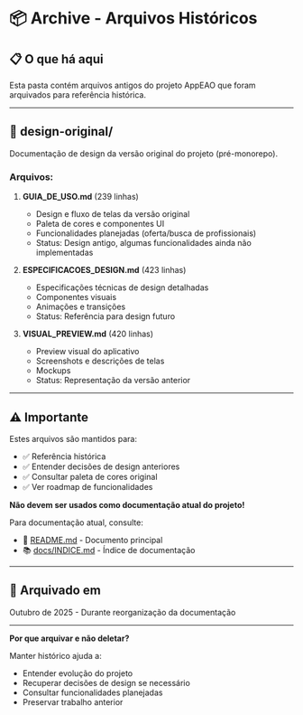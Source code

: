 # 📦 Archive - Arquivos Históricos

## 📋 O que há aqui

Esta pasta contém arquivos antigos do projeto AppEAO que foram arquivados para referência histórica.

---

## 📁 design-original/

Documentação de design da versão original do projeto (pré-monorepo).

### **Arquivos:**

1. **GUIA_DE_USO.md** (239 linhas)
   - Design e fluxo de telas da versão original
   - Paleta de cores e componentes UI
   - Funcionalidades planejadas (oferta/busca de profissionais)
   - Status: Design antigo, algumas funcionalidades ainda não implementadas

2. **ESPECIFICACOES_DESIGN.md** (423 linhas)
   - Especificações técnicas de design detalhadas
   - Componentes visuais
   - Animações e transições
   - Status: Referência para design futuro

3. **VISUAL_PREVIEW.md** (420 linhas)
   - Preview visual do aplicativo
   - Screenshots e descrições de telas
   - Mockups
   - Status: Representação da versão anterior

---

## ⚠️ Importante

Estes arquivos são mantidos para:
- ✅ Referência histórica
- ✅ Entender decisões de design anteriores
- ✅ Consultar paleta de cores original
- ✅ Ver roadmap de funcionalidades

**Não devem ser usados como documentação atual do projeto!**

Para documentação atual, consulte:
- 📖 [README.md](../../README.md) - Documento principal
- 📚 [docs/INDICE.md](../INDICE.md) - Índice de documentação

---

## 📅 Arquivado em

Outubro de 2025 - Durante reorganização da documentação

---

**Por que arquivar e não deletar?**

Manter histórico ajuda a:
- Entender evolução do projeto
- Recuperar decisões de design se necessário
- Consultar funcionalidades planejadas
- Preservar trabalho anterior

